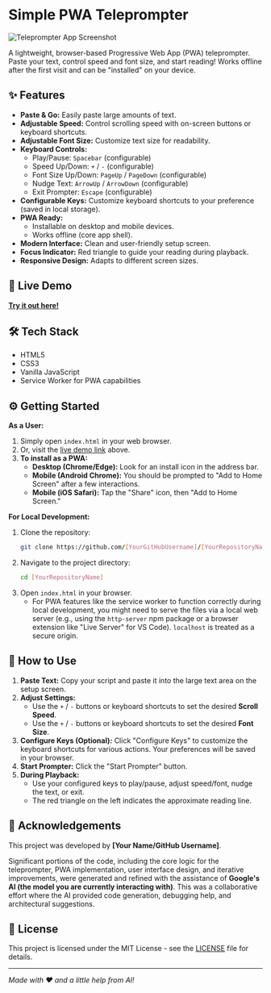 # Simple PWA Teleprompter

![Teleprompter App Screenshot](<URL_TO_YOUR_SCREENSHOT_HERE>) <!-- Optional: Add a screenshot! -->

A lightweight, browser-based Progressive Web App (PWA) teleprompter. Paste your text, control speed and font size, and start reading! Works offline after the first visit and can be "installed" on your device.

## ✨ Features

*   **Paste & Go:** Easily paste large amounts of text.
*   **Adjustable Speed:** Control scrolling speed with on-screen buttons or keyboard shortcuts.
*   **Adjustable Font Size:** Customize text size for readability.
*   **Keyboard Controls:**
    *   Play/Pause: `Spacebar` (configurable)
    *   Speed Up/Down: `+` / `-` (configurable)
    *   Font Size Up/Down: `PageUp` / `PageDown` (configurable)
    *   Nudge Text: `ArrowUp` / `ArrowDown` (configurable)
    *   Exit Prompter: `Escape` (configurable)
*   **Configurable Keys:** Customize keyboard shortcuts to your preference (saved in local storage).
*   **PWA Ready:**
    *   Installable on desktop and mobile devices.
    *   Works offline (core app shell).
*   **Modern Interface:** Clean and user-friendly setup screen.
*   **Focus Indicator:** Red triangle to guide your reading during playback.
*   **Responsive Design:** Adapts to different screen sizes.

## 🚀 Live Demo

[**Try it out here!**](<YOUR_GITHUB_PAGES_LINK_HERE>) <!-- Optional: Link to GitHub Pages demo -->

## 🛠️ Tech Stack

*   HTML5
*   CSS3
*   Vanilla JavaScript
*   Service Worker for PWA capabilities

## ⚙️ Getting Started

**As a User:**

1.  Simply open `index.html` in your web browser.
2.  Or, visit the [live demo link](#-live-demo) above.
3.  **To install as a PWA:**
    *   **Desktop (Chrome/Edge):** Look for an install icon in the address bar.
    *   **Mobile (Android Chrome):** You should be prompted to "Add to Home Screen" after a few interactions.
    *   **Mobile (iOS Safari):** Tap the "Share" icon, then "Add to Home Screen."

**For Local Development:**

1.  Clone the repository:
    ```bash
    git clone https://github.com/[YourGitHubUsername]/[YourRepositoryName].git
    ```
2.  Navigate to the project directory:
    ```bash
    cd [YourRepositoryName]
    ```
3.  Open `index.html` in your browser.
    *   For PWA features like the service worker to function correctly during local development, you might need to serve the files via a local web server (e.g., using the `http-server` npm package or a browser extension like "Live Server" for VS Code). `localhost` is treated as a secure origin.

## 📜 How to Use

1.  **Paste Text:** Copy your script and paste it into the large text area on the setup screen.
2.  **Adjust Settings:**
    *   Use the `+` / `-` buttons or keyboard shortcuts to set the desired **Scroll Speed**.
    *   Use the `+` / `-` buttons or keyboard shortcuts to set the desired **Font Size**.
3.  **Configure Keys (Optional):** Click "Configure Keys" to customize the keyboard shortcuts for various actions. Your preferences will be saved in your browser.
4.  **Start Prompter:** Click the "Start Prompter" button.
5.  **During Playback:**
    *   Use your configured keys to play/pause, adjust speed/font, nudge the text, or exit.
    *   The red triangle on the left indicates the approximate reading line.

## 🙏 Acknowledgements

This project was developed by **[Your Name/GitHub Username]**.

Significant portions of the code, including the core logic for the teleprompter, PWA implementation, user interface design, and iterative improvements, were generated and refined with the assistance of **Google's AI (the model you are currently interacting with)**. This was a collaborative effort where the AI provided code generation, debugging help, and architectural suggestions.

## 📄 License

This project is licensed under the MIT License - see the [LICENSE](LICENSE) file for details.

---

*Made with ❤️ and a little help from AI!*